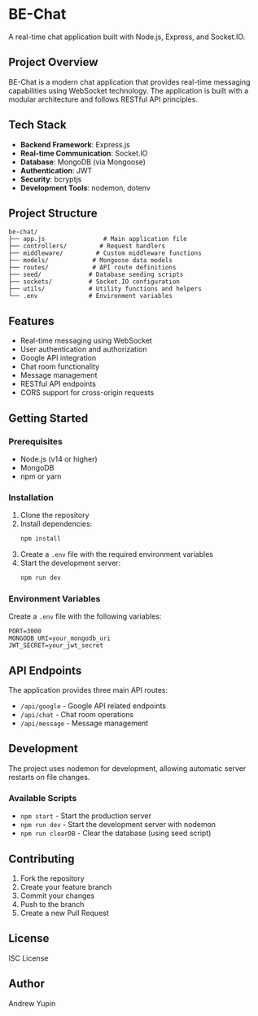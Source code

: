 # BE-Chat

A real-time chat application built with Node.js, Express, and Socket.IO.

## Project Overview

BE-Chat is a modern chat application that provides real-time messaging capabilities using WebSocket technology. The application is built with a modular architecture and follows RESTful API principles.

## Tech Stack

- **Backend Framework**: Express.js
- **Real-time Communication**: Socket.IO
- **Database**: MongoDB (via Mongoose)
- **Authentication**: JWT
- **Security**: bcryptjs
- **Development Tools**: nodemon, dotenv

## Project Structure

```
be-chat/
├── app.js                # Main application file
├── controllers/         # Request handlers
├── middleware/         # Custom middleware functions
├── models/            # Mongoose data models
├── routes/            # API route definitions
├── seed/             # Database seeding scripts
├── sockets/          # Socket.IO configuration
├── utils/            # Utility functions and helpers
└── .env              # Environment variables
```

## Features

- Real-time messaging using WebSocket
- User authentication and authorization
- Google API integration
- Chat room functionality
- Message management
- RESTful API endpoints
- CORS support for cross-origin requests

## Getting Started

### Prerequisites

- Node.js (v14 or higher)
- MongoDB
- npm or yarn

### Installation

1. Clone the repository
2. Install dependencies:
   ```bash
   npm install
   ```
3. Create a `.env` file with the required environment variables
4. Start the development server:
   ```bash
   npm run dev
   ```

### Environment Variables

Create a `.env` file with the following variables:

```
PORT=3000
MONGODB_URI=your_mongodb_uri
JWT_SECRET=your_jwt_secret
```

## API Endpoints

The application provides three main API routes:

- `/api/google` - Google API related endpoints
- `/api/chat` - Chat room operations
- `/api/message` - Message management

## Development

The project uses nodemon for development, allowing automatic server restarts on file changes.

### Available Scripts

- `npm start` - Start the production server
- `npm run dev` - Start the development server with nodemon
- `npm run clearDB` - Clear the database (using seed script)

## Contributing

1. Fork the repository
2. Create your feature branch
3. Commit your changes
4. Push to the branch
5. Create a new Pull Request

## License

ISC License

## Author

Andrew Yupin
